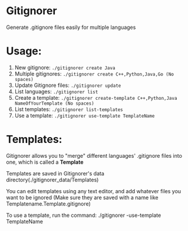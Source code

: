 # Gitignorer
Generate .gitignore files easily for multiple languages

# Usage:

1. New gitignore: ``` ./gitignorer create Java ```
2. Multiple gitignores: ``` ./gitignorer create C++,Python,Java,Go (No spaces) ```
3. Update Gitignore files: ``` ./gitignorer update ```
4. List languages: ``` ./gitignorer list ```
5. Create a template: ``` ./gitignorer create-template C++,Python,Java NameOfYourTemplate (No spaces) ```
6. List templates: ``` ./gitignorer list-templates ```
7. Use a template: ``` ./gitignorer use-template TemplateName ```

# Templates:

Gitignorer allows you to "merge" different languages' .gitignore files into one, which is called a **Template** 

Templates are saved in Gitignorer's data directory(./gitignorer_data/Templates) 

You can edit templates using any text editor, and add whatever files you want to be ignored (Make sure they are saved with a name like Templatename.Template.gitignore)

To use a template, run the command: ./gitignorer -use-template TemplateName
